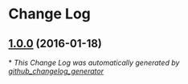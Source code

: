 # Change Log

## [1.0.0](https://github.com/gordonbanderson/weboftalent-sitemap/tree/1.0.0) (2016-01-18)


\* *This Change Log was automatically generated by [github_changelog_generator](https://github.com/skywinder/Github-Changelog-Generator)*